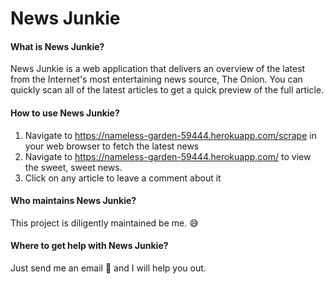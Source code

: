 # News Junkie

#### What is News Junkie?
News Junkie is a web application that delivers an overview of the latest from the Internet's most entertaining news source, The Onion. You can quickly scan all of the latest articles to get a quick preview of the full article.

#### How to use News Junkie?
1. Navigate to https://nameless-garden-59444.herokuapp.com/scrape in your web browser to fetch the latest news
1. Navigate to https://nameless-garden-59444.herokuapp.com/ to view the sweet, sweet news.
1. Click on any article to leave a comment about it

#### Who maintains News Junkie?
This project is diligently maintained be me. :sweat_smile:

#### Where to get help with News Junkie?
Just send me an email :e-mail: and I will help you out.
